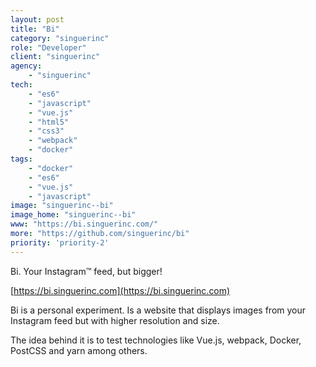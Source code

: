 ```yaml
---
layout: post
title: "Bi"
category: "singuerinc"
role: "Developer"
client: "singuerinc"
agency:
    - "singuerinc"
tech:
    - "es6"
    - "javascript"
    - "vue.js"
    - "html5"
    - "css3"
    - "webpack"
    - "docker"
tags:
    - "docker"
    - "es6"
    - "vue.js"
    - "javascript"
image: "singuerinc--bi"
image_home: "singuerinc--bi"
www: "https://bi.singuerinc.com/"
more: "https://github.com/singuerinc/bi"
priority: 'priority-2'
---
```


Bi. Your Instagram™ feed, but bigger!

[https://bi.singuerinc.com](https://bi.singuerinc.com)

Bi is a personal experiment. Is a website that displays images from your Instagram feed but with higher resolution and size.

The idea behind it is to test technologies like Vue.js, webpack, Docker, PostCSS and yarn among others.
